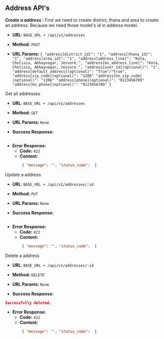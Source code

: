 **Address API's**
----
***Create a address :*** First we need to create district, thana and area to create an address.
Because we need those model's id in address model.


* **URL:** `BASE_URL + /api/v1/addresses`

* **Method:** `POST`

*  **URL Params:**
   `{ "address[district_id]": "1",
   "address[thana_id]": "1",
   "address[area_id]": "1",
   "address[address_line]": "Kota, Cholisia, Abhaynagar, Jessore.",
   "address[bn_address_line]": "Kota, Cholisia, Abhaynagar, Jessore.",
   "address[user_id](optional)": "1",
   "address[default_address](optional)": "True"/"true",
   "address[zip_code](optional)": "1206"
   "address[bn_zip_code](optional)": "1206"
   "address[phone](optional)": "0123456789"
   "address[bn_phone](optional)": "0123456789"
   }`

Get all addresses

* **URL**: `BASE_URL + /api/v1/addresses`

* **Method:** `GET`

*  **URL Params:** `None`

* **Success Response:**
 ```json
```

* **Error Response:**
    * **Code:** `422`
    * **Content:**
         ```json 
          { "message": "", "status_code":  }
         ```
    
Update a address

* **URL**: `BASE_URL + /api/v1/addresses/:id`

* **Method:** `PUT`

*  **URL Params:** `None`

* **Success Response:**
 ```json
```

* **Error Response:**
    * **Code:** `422`
    * **Content:**
         ```json 
          { "message": "", "status_code":  }
         ```

Delete a address

* **URL**: `BASE_URL + /api/v1/addresses/:id`

* **Method:** `DELETE`

*  **URL Params:** `None`

* **Success Response:**
 ```json 
 Successfully deleted.
```

* **Error Response:**
    * **Code:** `422`
    * **Content:**
         ```json 
          { "message": "", "status_code":  }
         ```
